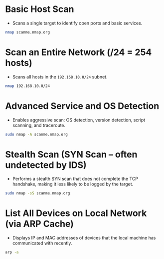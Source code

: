 # Basic Host Scan

- Scans a single target to identify open ports and basic services.

```sh
nmap scanme.nmap.org
```

# Scan an Entire Network (/24 = 254 hosts)

- Scans all hosts in the `192.168.10.0/24` subnet.

```sh
nmap 192.168.10.0/24
```

# Advanced Service and OS Detection

- Enables aggressive scan: OS detection, version detection, script scanning, and traceroute.

```sh
sudo nmap -A scanme.nmap.org
```

# Stealth Scan (SYN Scan – often undetected by IDS)

- Performs a stealth SYN scan that does not complete the TCP handshake, making it less likely to be logged by the target.

```sh
sudo nmap -sS scanme.nmap.org
```

# List All Devices on Local Network (via ARP Cache)

- Displays IP and MAC addresses of devices that the local machine has communicated with recently.

```sh
arp -a
```
